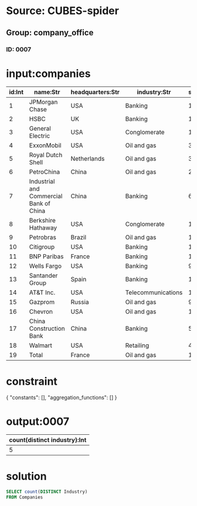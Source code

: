 # Source: CUBES-spider
## Group: company_office
### ID: 0007

# input:companies

| id:Int | name:Str | headquarters:Str | industry:Str | sales_billion:Dbl | profits_billion:Dbl | assets_billion:Dbl | market_value_billion:Str |
|---|---|---|---|---|---|---|---|
| 1 | JPMorgan Chase | USA | Banking | 115.5 | 17.4 | 2117.6 | 182.2 |
| 2 | HSBC | UK | Banking | 103.3 | 13.3 | 2467.9 | 186.5 |
| 3 | General Electric | USA | Conglomerate | 156.2 | 11.6 | 751.2 | 216.2 |
| 4 | ExxonMobil | USA | Oil and gas | 341.6 | 30.5 | 302.5 | 407.2 |
| 5 | Royal Dutch Shell | Netherlands | Oil and gas | 369.1 | 20.1 | 317.2 | 212.9 |
| 6 | PetroChina | China | Oil and gas | 222.3 | 21.2 | 251.3 | 320.8 |
| 7 | Industrial and Commercial Bank of China | China | Banking | 69.2 | 18.8 | 1723.5 | 239.5 |
| 8 | Berkshire Hathaway | USA | Conglomerate | 136.2 | 13.0 | 372.2 | 211.0 |
| 9 | Petrobras | Brazil | Oil and gas | 121.3 | 21.2 | 313.2 | 238.8 |
| 10 | Citigroup | USA | Banking | 111.5 | 10.6 | 1913.9 | 132.8 |
| 11 | BNP Paribas | France | Banking | 130.4 | 10.5 | 2680.7 | 88.0 |
| 12 | Wells Fargo | USA | Banking | 93.2 | 12.4 | 1258.1 | 170.6 |
| 13 | Santander Group | Spain | Banking | 109.7 | 12.8 | 1570.6 | 94.7 |
| 14 | AT&T Inc. | USA | Telecommunications | 124.3 | 19.9 | 268.5 | 168.2 |
| 15 | Gazprom | Russia | Oil and gas | 98.7 | 25.7 | 275.9 | 172.9 |
| 16 | Chevron | USA | Oil and gas | 189.6 | 19.0 | 184.8 | 200.6 |
| 17 | China Construction Bank | China | Banking | 58.2 | 15.6 | 1408.0 | 224.8 |
| 18 | Walmart | USA | Retailing | 421.8 | 16.4 | 180.7 | 187.3 |
| 19 | Total | France | Oil and gas | 188.1 | 14.2 | 192.8 | 138.0 |

# constraint

{
  "constants": [],
  "aggregation_functions": []
}

# output:0007

| count(distinct industry):Int |
|---|
| 5 |

# solution

```sql
SELECT count(DISTINCT Industry)
FROM Companies
```
